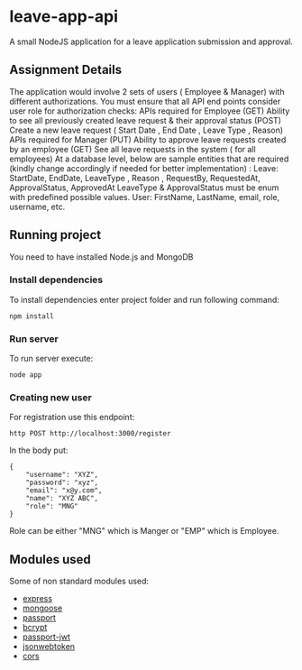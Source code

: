 # leave-app-api
A small NodeJS application for a leave application submission and approval.

## Assignment Details
The application would involve 2 sets of users ( Employee & Manager) with different authorizations. You must ensure that all API end points consider user role for authorization checks:
APIs required for Employee
 (GET) Ability to see all previously created leave request & their approval status
 (POST) Create a new leave request ( Start Date , End Date , Leave Type , Reason)
APIs required for Manager
 (PUT) Ability to approve leave requests created by an employee
 (GET) See all leave requests in the system ( for all employees)
At a database level, below are sample entities that are required (kindly change accordingly if needed for better implementation) :
Leave:
StartDate, EndDate, LeaveType , Reason , RequestBy, RequestedAt, ApprovalStatus, ApprovedAt
LeaveType & ApprovalStatus must be enum with predefined possible values.
User:
FirstName, LastName, email, role, username, etc.

## Running project

You need to have installed Node.js and MongoDB

### Install dependencies

To install dependencies enter project folder and run following command:
```
npm install
```

### Run server

To run server execute:
```
node app
```

### Creating new user

For registration use this endpoint:
```
http POST http://localhost:3000/register
```
In the body put:
```
{
	"username": "XYZ",
	"password": "xyz",
	"email": "x@y.com",
	"name": "XYZ ABC",
	"role": "MNG"
}
```
Role can be either "MNG" which is Manger or "EMP" which is Employee.

## Modules used

Some of non standard modules used:
* [express](https://www.npmjs.com/package/express)
* [mongoose](https://www.npmjs.com/package/mongoose)
* [passport](https://www.npmjs.com/package/passport)
* [bcrypt](https://www.npmjs.com/package/bcryptjs)
* [passport-jwt](https://www.npmjs.com/package/passport-jwt)
* [jsonwebtoken](https://www.npmjs.com/package/jsonwebtoken)
* [cors](https://www.npmjs.com/package/cors)
